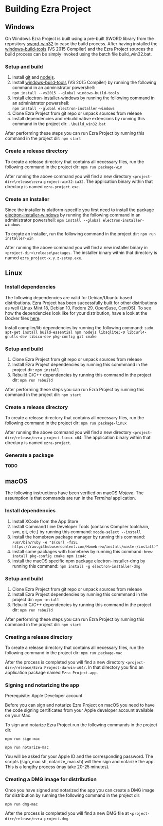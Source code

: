 # Building Ezra Project
## Windows

On Windows Ezra Project is built using a pre-built SWORD library from the repository [sword-win32](https://github.com/ezra-project/sword-win32) to ease the build process. After having installed the [windows-build-tools][windows-build-tools] (VS 2015 Compiler) and the Ezra Project sources the build process can be simply invoked using the batch file build_win32.bat.

### Setup and build

1. Install [git](https://git-scm.com/download/win) and [nodejs](https://nodejs.org).
2. Install [windows-build-tools][windows-build-tools] (VS 2015 Compiler) by running the following command in an administrator powershell:\
`npm install --vs2015 --global windows-build-tools`
3. Install [electron-installer-windows][electron-installer-windows] by running the following command in an administrator powershell:\
`npm install --global electron-installer-windows`
4. Clone Ezra Project from git repo or unpack sources from release
5. Install dependencies and rebuild native extensions by running this command in the project dir: `.\build_win32.bat`

After performing these steps you can run Ezra Project by running this command in the project dir: `npm start`

[windows-build-tools]: https://www.npmjs.com/package/windows-build-tools
[electron-installer-windows]: https://www.npmjs.com/package/electron-installer-windows

### Create a release directory

To create a release directory that contains all necessary files, run the following command in the project dir: `npm run package-win`

After running the above command you will find a new directory `<project-dir>\release\ezra-project-win32-ia32`.
The application binary within that directory is named `ezra-project.exe`.

### Create an installer

Since the installer is platform-specific you first need to install the package [electron-installer-windows](https://github.com/electron-userland/electron-installer-windows) by running the following command in an administrator powershell: `npm install --global electron-installer-windows`

To create an installer, run the following command in the project dir: `npm run installer-win`

After running the above command you will find a new installer binary in `<project-dir>\release\packages`.
The installer binary within that directory is named `ezra_project-x.y.z-setup.exe`.

## Linux

### Install dependencies

The following dependencies are valid for Debian/Ubuntu based distributions. Ezra Project has been successfully built for other distributions as well (Linux Mint 18, Debian 10, Fedora 29, OpenSuse, CentOS). To see how the dependencies look like for your distribution, have a look at the Docker files [here](https://github.com/ezra-project/ezra-project/tree/master/docker).

Install compiler/lib dependencies by running the following command: `sudo apt-get install build-essential npm nodejs libsqlite3-0 libcurl4-gnutls-dev libicu-dev pkg-config git cmake`

### Setup and build

1. Clone Ezra Project from git repo or unpack sources from release
2. Install Ezra Project dependencies by running this commmand in the project dir: `npm install`
3. Rebuild C/C++ dependencies by running this command in the project dir: `npm run rebuild`

After performing these steps you can run Ezra Project by running this command in the project dir: `npm start`

### Create a release directory

To create a release directory that contains all necessary files, run the following command in the project dir: `npm run package-linux`

After running the above command you will find a new directory `<project-dir>/release/ezra-project-linux-x64`.
The application binary within that directory is named `ezra-project`.

### Generate a package

**TODO**

## macOS

The following instructions have been verified on macOS _Mojave_. The assumption is that commands are run in the _Terminal_ application.

### Install dependencies

1. Install XCode from the App Store
2. Install Command Line Developer Tools (contains Compiler toolchain, svn, git, etc.) by running this command: `xcode-select --install`   
2. Install the homebrew package manager by running this command: `/usr/bin/ruby -e "$(curl -fsSL https://raw.githubusercontent.com/Homebrew/install/master/install)"`
3. Install some packages with homebrew by running this command: `brew install pkg-config cmake npm icu4c`
4. Install the macOS specific npm package electron-installer-dmg by running this command: `npm install -g electron-installer-dmg`

### Setup and build

1. Clone Ezra Project from git repo or unpack sources from release
2. Install Ezra Project dependencies by running this commmand in the project dir: `npm install`
3. Rebuild C/C++ dependencies by running this command in the project dir: `npm run rebuild`

After performing these steps you can run Ezra Project by running this command in the project dir: `npm start`

### Creating a release directory

To create a release directory that contains all necessary files, run the following command in the project dir: `npm run package-mac`

After the process is completed you will find a new directory `<project-dir>/release/Ezra Project-darwin-x64/`.
In that directory you find an application package named `Ezra Project.app`.

### Signing and notarizing the app

Prerequisite: Apple Developer account

Before you can sign and notarize Ezra Project on macOS you need to have the code signing certificates from your Apple developer account available on your Mac.

To sign and notarize Ezra Project run the following commands in the project dir.

`npm run sign-mac`

`npm run notarize-mac`

You will be asked for your Apple ID and the corresponding password. The scripts (sign_mac.sh, notarize_mac.sh) will then sign and notarize the app. This is a lengthy process (may take 20-25 minutes).

### Creating a DMG image for distribution

Once you have signed and notarized the app you can create a DMG image for distribution by running the following command in the project dir:

`npm run dmg-mac`

After the process is completed you will find a new DMG file at `<project-dir>/release/ezra-project.dmg`.
